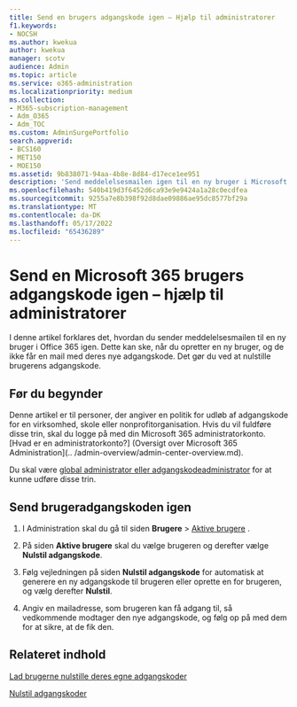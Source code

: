 ```yaml
---
title: Send en brugers adgangskode igen – Hjælp til administratorer
f1.keywords:
- NOCSH
ms.author: kwekua
author: kwekua
manager: scotv
audience: Admin
ms.topic: article
ms.service: o365-administration
ms.localizationpriority: medium
ms.collection:
- M365-subscription-management
- Adm_O365
- Adm_TOC
ms.custom: AdminSurgePortfolio
search.appverid:
- BCS160
- MET150
- MOE150
ms.assetid: 9b838071-94aa-4b8e-8d84-d17ece1ee951
description: 'Send meddelelsesmailen igen til en ny bruger i Microsoft 365 ved at nulstille brugerens adgangskode, hvis brugeren ikke fik den oprindelige mail med den nye adgangskode. '
ms.openlocfilehash: 540b419d3f6452d6ca93e9e9424a1a28c0ecdfea
ms.sourcegitcommit: 9255a7e8b398f92d8dae09886ae95dc8577bf29a
ms.translationtype: MT
ms.contentlocale: da-DK
ms.lasthandoff: 05/17/2022
ms.locfileid: "65436289"
---
```

# <a name="resend-a-microsoft-365-users-password---admin-help"></a>Send en Microsoft 365 brugers adgangskode igen – hjælp til administratorer

I denne artikel forklares det, hvordan du sender meddelelsesmailen til en ny bruger i Office 365 igen. Dette kan ske, når du opretter en ny bruger, og de ikke får en mail med deres nye adgangskode. Det gør du ved at nulstille brugerens adgangskode.

## <a name="before-you-begin"></a>Før du begynder

Denne artikel er til personer, der angiver en politik for udløb af adgangskode for en virksomhed, skole eller nonprofitorganisation. Hvis du vil fuldføre disse trin, skal du logge på med din Microsoft 365 administratorkonto. [Hvad er en administratorkonto?] (Oversigt over Microsoft 365 Administration](.. /admin-overview/admin-center-overview.md).

Du skal være [global administrator eller adgangskodeadministrator](about-admin-roles.md) for at kunne udføre disse trin.

## <a name="resend-user-password"></a>Send brugeradgangskoden igen
  
1. I Administration skal du gå til siden **Brugere** \> <a href="https://go.microsoft.com/fwlink/p/?linkid=834822" target="_blank">Aktive brugere</a> .

2. På siden **Aktive brugere** skal du vælge brugeren og derefter vælge **Nulstil adgangskode**.

3. Følg vejledningen på siden **Nulstil adgangskode** for automatisk at generere en ny adgangskode til brugeren eller oprette en for brugeren, og vælg derefter **Nulstil**.  

4. Angiv en mailadresse, som brugeren kan få adgang til, så vedkommende modtager den nye adgangskode, og følg op på med dem for at sikre, at de fik den.

## <a name="related-content"></a>Relateret indhold

[Lad brugerne nulstille deres egne adgangskoder](../add-users/let-users-reset-passwords.md)

[Nulstil adgangskoder](../add-users/reset-passwords.md)